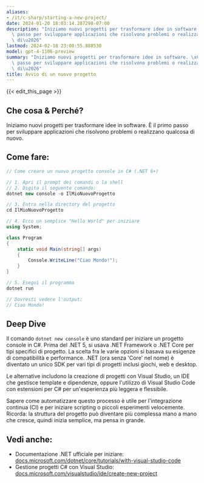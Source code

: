```yaml
---
aliases:
- /it/c-sharp/starting-a-new-project/
date: 2024-01-20 18:03:14.287298-07:00
description: "Iniziamo nuovi progetti per trasformare idee in software. \xC8 il primo\
  \ passo per sviluppare applicazioni che risolvono problemi o realizzano qualcosa\
  \ di\u2026"
lastmod: 2024-02-18 23:08:55.888530
model: gpt-4-1106-preview
summary: "Iniziamo nuovi progetti per trasformare idee in software. \xC8 il primo\
  \ passo per sviluppare applicazioni che risolvono problemi o realizzano qualcosa\
  \ di\u2026"
title: Avvio di un nuovo progetto
---
```


{{< edit_this_page >}}

## Che cosa & Perché?
Iniziamo nuovi progetti per trasformare idee in software. È il primo passo per sviluppare applicazioni che risolvono problemi o realizzano qualcosa di nuovo.

## Come fare:
```C#
// Come creare un nuovo progetto console in C# (.NET 6+)

// 1. Apri il prompt dei comandi o la shell
// 2. Digita il seguente comando:
dotnet new console -o IlMioNuovoProgetto

// 3. Entra nella directory del progetto
cd IlMioNuovoProgetto

// 4. Ecco un semplice "Hello World" per iniziare
using System;

class Program
{
    static void Main(string[] args)
    {
        Console.WriteLine("Ciao Mondo!");
    }
}

// 5. Esegui il programma
dotnet run

// Dovresti vedere l'output:
// Ciao Mondo!
```

## Deep Dive
Il comando `dotnet new console` è uno standard per iniziare un progetto console in C#. Prima del .NET 5, si usava .NET Framework o .NET Core per tipi specifici di progetto. La scelta fra le varie opzioni si basava su esigenze di compatibilità e performance. .NET (ora senza 'Core' nel nome) è diventato un unico SDK per vari tipi di progetti inclusi giochi, web e desktop.

Le alternative includono la creazione di progetti con Visual Studio, un IDE che gestisce template e dipendenze, oppure l'utilizzo di Visual Studio Code con estensioni per C# per un'esperienza più leggera e flessibile.

Sapere come automatizzare questo processo è utile per l'integrazione continua (CI) e per iniziare scripting o piccoli esperimenti velocemente. Ricorda: la struttura del progetto può diventare più complessa mano a mano che cresce, quindi inizia semplice, ma pensa in grande.

## Vedi anche:
- Documentazione .NET ufficiale per iniziare: [docs.microsoft.com/dotnet/core/tutorials/with-visual-studio-code](https://docs.microsoft.com/dotnet/core/tutorials/with-visual-studio-code)
- Gestione progetti C# con Visual Studio: [docs.microsoft.com/visualstudio/ide/create-new-project](https://docs.microsoft.com/visualstudio/ide/create-new-project)
